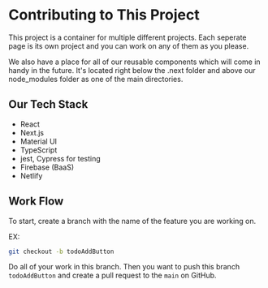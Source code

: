 # Contributing to This Project

This project is a container for multiple different projects. Each seperate page is its own project
and you can work on any of them as you please.

We also have a place for all of our reusable components which will come in handy in the future. It's located
right below the .next folder and above our node_modules folder as one of the main directories.

## Our Tech Stack

- React
- Next.js
- Material UI
- TypeScript
- jest, Cypress for testing
- Firebase (BaaS)
- Netlify

## Work Flow

To start, create a branch with the name of the feature you are working on.

EX:

```bash
git checkout -b todoAddButton
```

Do all of your work in this branch.
Then you want to push this branch `todoAddButton` and create a pull request to the `main` on GitHub.
